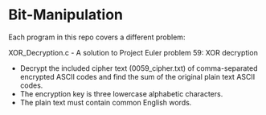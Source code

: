 # Bit-Manipulation
Each program in this repo covers a different problem:

XOR_Decryption.c - A solution to Project Euler problem 59: XOR decryption
- Decrypt the included cipher text (0059_cipher.txt) of comma-separated encrypted ASCII codes and find the sum of the original plain text ASCII codes.
- The encryption key is three lowercase alphabetic characters.
- The plain text must contain common English words. 

